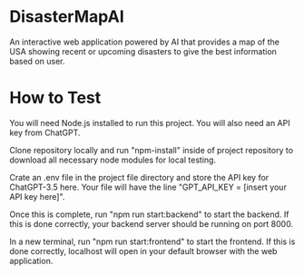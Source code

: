 # DisasterMapAI
An interactive web application powered by AI that provides a map of the USA showing recent or upcoming disasters to give the best information based on user.

# How to Test
You will need Node.js installed to run this project. You will also need an API key from ChatGPT.

Clone repository locally and run "npm-install" inside of project repository to download all necessary node modules for local testing. 

Crate an .env file in the project file directory and store the API key for ChatGPT-3.5 here. Your file will have the line "GPT_API_KEY = [insert your API key here]".

Once this is complete, run "npm run start:backend" to start the backend. If this is done correctly, your backend server should be running on port 8000. 

In a new terminal, run "npm run start:frontend" to start the frontend. If this is done correctly, localhost will open in your default browser with the web application.
